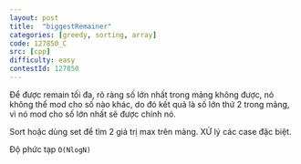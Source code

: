 ```yaml
---
layout: post
title:  "biggestRemainer"
categories: [greedy, sorting, array]
code: 127850_C
src: [cpp]
difficulty: easy
contestId: 127850
---
```



Để được remain tối đa, rõ ràng số lớn nhất trong mảng không được, nó không thể mod cho số nào khác, do đó kết quả là số lớn thứ 2 trong mảng, vì nó mod cho số lớn nhất sẽ được chính nó.

Sort hoặc dùng set để tìm 2 giá trị max trên mảng. XỬ lý các case đặc biệt.

Độ phức tạp `O(NlogN)`

